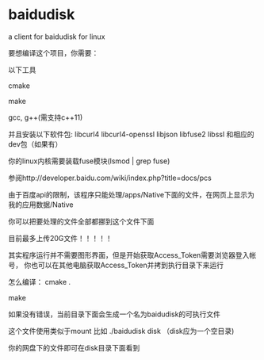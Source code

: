 baidudisk
=========

a client for baidudisk for linux


要想编译这个项目，你需要：

以下工具

cmake

make

gcc, g++(需支持c++11)


并且安装以下软件包:
libcurl4 libcurl4-openssl libjson libfuse2 libssl 和相应的dev包（如果有）

你的linux内核需要装载fuse模块(lsmod | grep fuse)

参阅http://developer.baidu.com/wiki/index.php?title=docs/pcs

由于百度api的限制，该程序只能处理/apps/Native下面的文件，在网页上显示为 我的应用数据/Native

你可以把要处理的文件全部都挪到这个文件下面

目前最多上传20G文件！！！！！

其实程序运行并不需要图形界面，但是开始获取Access_Token需要浏览器登入帐号，
你也可以在其他电脑获取Access_Token并拷到执行目录下来运行


怎么编译：
cmake .

make


如果没有错误，当前目录下面会生成一个名为baidudisk的可执行文件

这个文件使用类似于mount 比如 ./baidudisk disk （disk应为一个空目录)

你的网盘下的文件即可在disk目录下面看到


